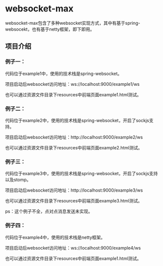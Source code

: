 # websocket-max
websocket-max包含了多种websocket实现方式，其中有基于spring-websocekt，也有基于netty框架，即下即用。

## 项目介绍

### 例子一：

代码位于example1中，使用的技术栈是spring-websocket。

项目启动后websocket访问地址：ws://localhost:9000/example1/ws

也可以通过资源文件目录下resources中前端页面example1.html测试。

### 例子二：

代码位于example2中，使用的技术栈是spring-websocket，开启了sockjs支持。

项目启动后websocket访问地址：http://localhost:9000/example2/ws

也可以通过资源文件目录下resources中前端页面example2.html测试。

### 例子三：

代码位于example3中，使用的技术栈是spring-websocket，开启了sockjs支持以及stomp。

项目启动后websocket访问地址：http://localhost:9000/example3/ws

也可以通过资源文件目录下resources中前端页面example3.html测试。

ps：这个例子不全，点对点消息发送未实现。

### 例子四：

代码位于example4中，使用的技术栈是netty框架。

项目启动后websocket访问地址：ws://localhost:9000/example4/ws

也可以通过资源文件目录下resources中前端页面example1.html测试。
